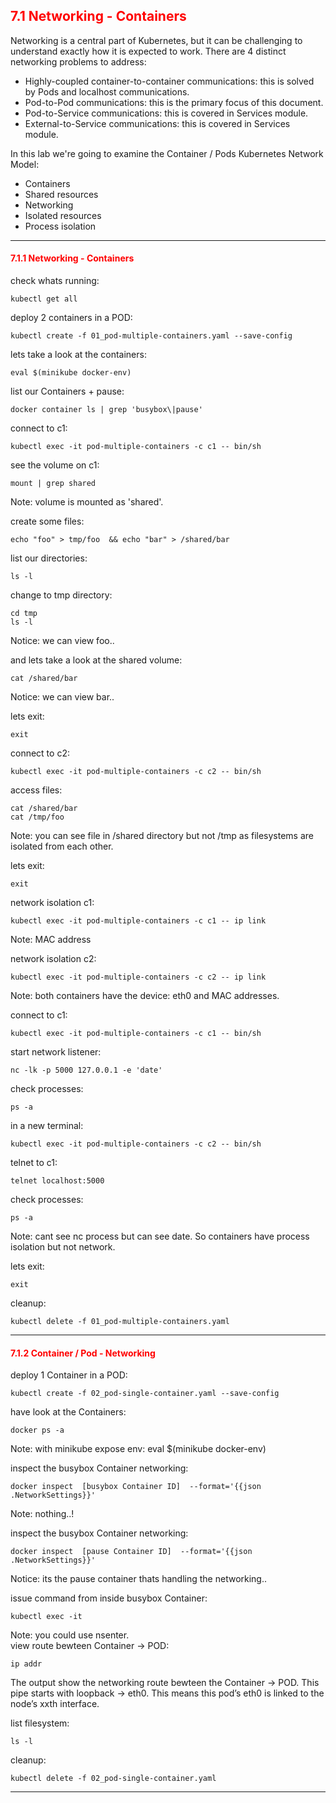 ## <font color='red'> 7.1 Networking - Containers </font>
Networking is a central part of Kubernetes, but it can be challenging to understand exactly how it is expected to work. There are 4 distinct networking problems to address:

* Highly-coupled container-to-container communications: this is solved by Pods and localhost communications.
* Pod-to-Pod communications: this is the primary focus of this document.
* Pod-to-Service communications: this is covered in Services module.
* External-to-Service communications: this is covered in Services module.


In this lab we're going to examine the Container / Pods Kubernetes Network Model:
* Containers
* Shared resources
* Networking
* Isolated resources
* Process isolation


---

#### <font color='red'> 7.1.1 Networking - Containers </font>
check whats running:
```
kubectl get all
```
deploy 2 containers in a POD:
```
kubectl create -f 01_pod-multiple-containers.yaml --save-config
```
lets take a look at the containers:
```
eval $(minikube docker-env)
```
list our Containers + pause:
```
docker container ls | grep 'busybox\|pause'
```
connect to c1:
```
kubectl exec -it pod-multiple-containers -c c1 -- bin/sh
```
see the volume on c1:
```
mount | grep shared
```
Note: volume is mounted as 'shared'.  

create some files:
```
echo "foo" > tmp/foo  && echo "bar" > /shared/bar
```
list our directories:
```
ls -l
```
change to tmp directory:
```
cd tmp
ls -l
```
Notice: we can view foo..


and lets take a look at the shared volume:
```
cat /shared/bar
```
Notice: we can view bar..

lets exit:
```
exit
```
connect to c2:
```
kubectl exec -it pod-multiple-containers -c c2 -- bin/sh
```
access files:
```
cat /shared/bar
cat /tmp/foo
```
Note: you can see file in /shared directory but not /tmp as filesystems are isolated from each other.  

lets exit:
```
exit
```

network isolation c1:
```
kubectl exec -it pod-multiple-containers -c c1 -- ip link
```
Note: MAC address  

network isolation c2:
```
kubectl exec -it pod-multiple-containers -c c2 -- ip link
```
Note: both containers have the device: eth0 and MAC addresses.  

connect to c1:
```
kubectl exec -it pod-multiple-containers -c c1 -- bin/sh
```
start network listener:
```
nc -lk -p 5000 127.0.0.1 -e 'date'
```
check processes:
```
ps -a
```
in a new terminal:
```
kubectl exec -it pod-multiple-containers -c c2 -- bin/sh
```
telnet to c1:
```
telnet localhost:5000
```
check processes:
```
ps -a
```
Note: cant see nc process but can see date.  So containers have process isolation but not network.

lets exit:
```
exit
```
cleanup:
```
kubectl delete -f 01_pod-multiple-containers.yaml
```

---

#### <font color='red'> 7.1.2 Container / Pod - Networking </font>
deploy 1 Container in a POD:
```
kubectl create -f 02_pod-single-container.yaml --save-config
```
have look at the Containers:
```
docker ps -a
```
Note: with minikube expose env: eval $(minikube docker-env)  

inspect the busybox Container networking:
```
docker inspect  [busybox Container ID]  --format='{{json .NetworkSettings}}'
```
Note: nothing..!


inspect the busybox Container networking:
```
docker inspect  [pause Container ID]  --format='{{json .NetworkSettings}}'
```
Notice: its the pause container thats handling the networking..

issue command from inside busybox Container:
```
kubectl exec -it 
```
Note: you could use nsenter.  
view route bewteen Container -> POD:
```
ip addr
```
The output show the networking route bewteen the Container -> POD. This pipe starts with loopback -> eth0.
This means this pod’s eth0 is linked to the node’s xxth interface.  

list filesystem:
```
ls -l
```

cleanup:
```
kubectl delete -f 02_pod-single-container.yaml
```

---